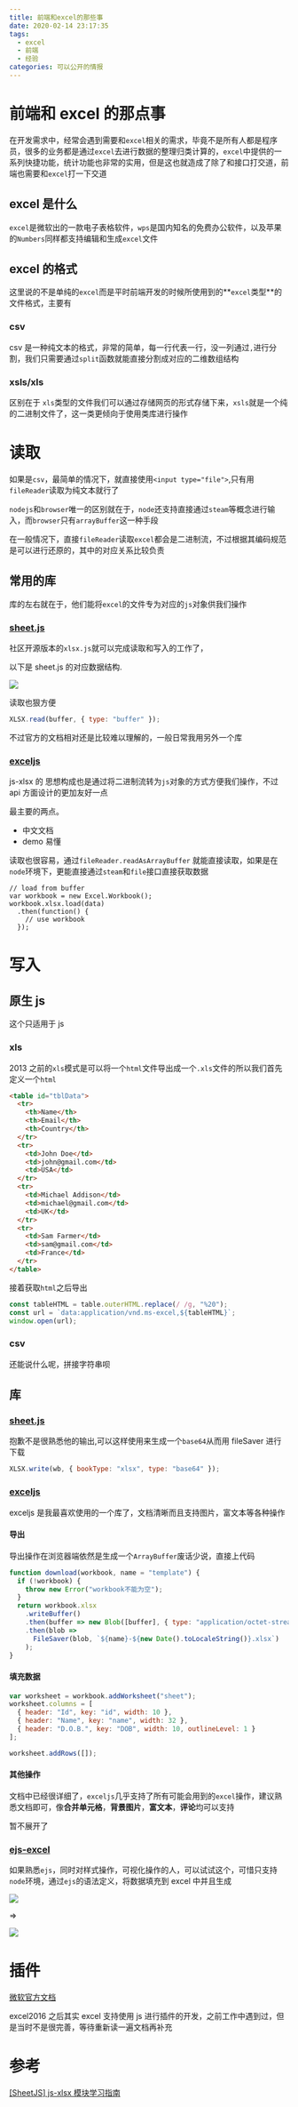 ```yaml
---
title: 前端和excel的那些事
date: 2020-02-14 23:17:35
tags:
  - excel
  - 前端
  - 经验
categories: 可以公开的情报
---
```


# 前端和 excel 的那点事

在开发需求中，经常会遇到需要和`excel`相关的需求，毕竟不是所有人都是程序员，很多的业务都是通过`excel`去进行数据的整理归类计算的，`excel`中提供的一系列快捷功能，统计功能也非常的实用，但是这也就造成了除了和接口打交道，前端也需要和`excel`打一下交道

## excel 是什么

`excel`是微软出的一款电子表格软件，`wps`是国内知名的免费办公软件，以及苹果的`Numbers`同样都支持编辑和生成`excel`文件

## excel 的格式

这里说的不是单纯的`excel`而是平时前端开发的时候所使用到的**`excel`类型**的文件格式，主要有

### csv

csv 是一种纯文本的格式，非常的简单，每一行代表一行，没一列通过`,`进行分割，我们只需要通过`split`函数就能直接分割成对应的二维数组结构

### xsls/xls

区别在于 `xls`类型的文件我们可以通过存储网页的形式存储下来，`xsls`就是一个纯的二进制文件了，这一类更倾向于使用类库进行操作

# 读取

如果是`csv`，最简单的情况下，就直接使用`<input type="file">`,只有用`fileReader`读取为纯文本就行了

`nodejs`和`browser`唯一的区别就在于，`node`还支持直接通过`steam`等概念进行输入，而`browser`只有`arrayBuffer`这一种手段

在一般情况下，直接`fileReader`读取`excel`都会是二进制流，不过根据其编码规范是可以进行还原的，其中的对应关系比较负责

## 常用的库

库的左右就在于，他们能将`excel`的文件专为对应的`js`对象供我们操作

### [sheet.js](https://github.com/SheetJS/sheetjs)

社区开源版本的`xlsx.js`就可以完成读取和写入的工作了，

以下是 sheet.js 的对应数据结构.

![](https://segmentfault.com/img/bVbn0TI?w=387&h=634)

读取也狠方便

```javascript
XLSX.read(buffer, { type: "buffer" });
```

不过官方的文档相对还是比较难以理解的，一般日常我用另外一个库

### [exceljs](https://github.com/exceljs/exceljs/blob/master/README_zh.md#importing)

js-xlsx 的 思想构成也是通过将二进制流转为`js`对象的方式方便我们操作，不过 api 方面设计的更加友好一点

最主要的两点。

- 中文文档
- demo 易懂

读取也很容易，通过`fileReader.readAsArrayBuffer` 就能直接读取，如果是在`node`环境下，更能直接通过`steam`和`file`接口直接获取数据

```
// load from buffer
var workbook = new Excel.Workbook();
workbook.xlsx.load(data)
  .then(function() {
    // use workbook
  });
```

# 写入

## 原生 js

这个只适用于 js

### xls

2013 之前的`xls`模式是可以将一个`html`文件导出成一个`.xls`文件的所以我们首先定义一个`html`

```html
<table id="tblData">
  <tr>
    <th>Name</th>
    <th>Email</th>
    <th>Country</th>
  </tr>
  <tr>
    <td>John Doe</td>
    <td>john@gmail.com</td>
    <td>USA</td>
  </tr>
  <tr>
    <td>Michael Addison</td>
    <td>michael@gmail.com</td>
    <td>UK</td>
  </tr>
  <tr>
    <td>Sam Farmer</td>
    <td>sam@gmail.com</td>
    <td>France</td>
  </tr>
</table>
```

接着获取`html`之后导出

```javascript
const tableHTML = table.outerHTML.replace(/ /g, "%20");
const url = `data:application/vnd.ms-excel,${tableHTML}`;
window.open(url);
```

### csv

还能说什么呢，拼接字符串呗

## 库

### [sheet.js](https://github.com/SheetJS/sheetjs)

抱歉不是很熟悉他的输出,可以这样使用来生成一个`base64`从而用 fileSaver 进行下载

```javascript
XLSX.write(wb, { bookType: "xlsx", type: "base64" });
```

### [exceljs](https://github.com/exceljs/exceljs/blob/master/README_zh.md#importing)

exceljs 是我最喜欢使用的一个库了，文档清晰而且支持图片，富文本等各种操作

#### 导出

导出操作在浏览器端依然是生成一个`ArrayBuffer`废话少说，直接上代码

```javascript
function download(workbook, name = "template") {
  if (!workbook) {
    throw new Error("workbook不能为空");
  }
  return workbook.xlsx
    .writeBuffer()
    .then(buffer => new Blob([buffer], { type: "application/octet-stream" }))
    .then(blob =>
      FileSaver(blob, `${name}-${new Date().toLocaleString()}.xlsx`)
    );
}
```

#### 填充数据

```javascript
var worksheet = workbook.addWorksheet("sheet");
worksheet.columns = [
  { header: "Id", key: "id", width: 10 },
  { header: "Name", key: "name", width: 32 },
  { header: "D.O.B.", key: "DOB", width: 10, outlineLevel: 1 }
];

worksheet.addRows([]);
```

#### 其他操作

文档中已经很详细了，`exceljs`几乎支持了所有可能会用到的`excel`操作，建议熟悉文档即可，像**合并单元格**，**背景图片**，**富文本**，**评论**均可以支持

暂不展开了

### [ejs-excel](https://github.com/sail-sail/ejsExcel)

如果熟悉`ejs`，同时对样式操作，可视化操作的人，可以试试这个，可惜只支持`node`环境，通过`ejs`的语法定义，将数据填充到 excel 中并且生成

![](https://camo.githubusercontent.com/f904e5be8a374b38f83af2dddd4ec2820d4bf047/687474703a2f2f646e2d636e6f64652e71626f782e6d652f4672735f52754c584a78595167596f495568474a4a317a7370434a45)

=>

![](https://camo.githubusercontent.com/7f50d261a58875f8dc2be143b9747878e4feaeb7/687474703a2f2f646e2d636e6f64652e71626f782e6d652f466e524461355a796a672d644937796b434e52305438536f72577943)

# 插件

[微软官方文档](https://docs.microsoft.com/en-us/office/dev/add-ins/reference/overview/excel-add-ins-reference-overview)

excel2016 之后其实 excel 支持使用 js 进行插件的开发，之前工作中遇到过，但是当时不是很完善，等待重新读一遍文档再补充

# 参考

[[SheetJS] js-xlsx 模块学习指南](https://segmentfault.com/a/1190000018077543)
